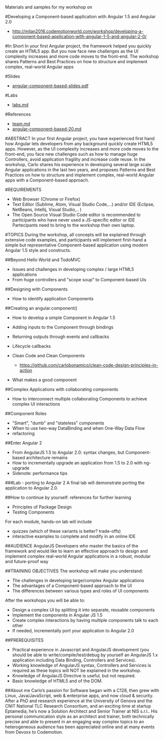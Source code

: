 Materials and samples for my workshop on 

#Developing a Component-based application with Angular 1.5 and Angular 2.0
* http://milan2016.codemotionworld.com/workshop/developing-a-component-based-application-with-angular-1-5-and-angular-2-0/

#In Short
In your first Angular project, the framework helped you quickly create an HTML5 app. But you now face new challenges as the UI complexity increases and more code moves to the front-end. The workshop shares Patterns and Best Practices on how to structure and implement complex, real-world Angular apps


#Slides
* [angular-component-based-slides.pdf](angular-component-based-slides.pdf)

#Labs
* [labs.md](labs.md)

#References
* [team.md](team.md)
* [angular-component-based-20.md](angular-component-based-20.md)

#ABSTRACT
In your first Angular project, you have experienced first hand how Angular lets developers from any background quickly create HTML5 apps. 
However, as the UI complexity increases and more code moves to the front-end, you face new challenges such as how to manage huge 
Controllers, avoid application fragility and increase code reuse. In the workshop, Carlo shares his experience in developing 
several large scale Angular applications in the last two years, and proposes Patterns and Best Practices on how to structure 
and implement complex, real-world Angular apps with a Component-based approach.

#REQUIREMENTS
* Web Browser (Chrome or Firefox)
* Text Editor (Sublime, Atom, Visual Studio Code,…) and/or IDE (Eclipse, NetBeans, Intellij, Visual Studio,.. )
* The Open Source Visual Studio Code editor is recommended to participants who have never used a JS-specific editor or IDE
Partecipants need to bring to the workshop their own laptop.

#TOPICS
During the workshop, all concepts will be explained through extensive code examples, and participants 
will implement first-hand a simple but representative Component-based application 
using modern Angular 1.5 style and constructs.

##Beyond Hello World and TodoMVC
* Issues and challenges in developing complex / large HTML5 applications
* From huge controllers and "scope soup" to Component-based Uis

##Designing with Components
* How to identify application Components

##Creating an angular.component()
* How to develop a simple Component in Angular 1.5
* Adding inputs to the Component through bindings
* Returning outputs through events and callbacks
* Lifecycle callbacks

* Clean Code and Clean Components
  * https://github.com/carlobonamico/clean-code-design-principles-in-action
* What makes a good component

##Complex Applications with collaborating components
* How to interconnect multiple collaborating Components to achieve complex UI interactions

##Component Roles
* "Smart", "dumb" and "stateless" components
* When to use two-way DataBinding and when One-Way Data Flow
* refactoring

##Enter Angular 2
* From AngularJS 1.5 to Angular 2.0: syntax changes, but Component-based architecture remains
* How to incrementally upgrade an application from 1.5 to 2.0 with ng-upgrade
* Sidenote: performance tips

###Lab - porting to Angular 2
A final lab will demonstrate porting the application to Angular 2.0.

##How to continue by yourself: references for further learning
- Principles of Package Design
- Testing Components

For each module, hands-on lab will include
- quizzes (which of these variants is better? trade-offs)
- interactive examples to complete and modify in an online IDE


##AUDIENCE
AngularJS Developers who master the basics of the framework and would like to learn an effective approach to design and implement complex real-world Angular applications in a robust, modular and future-proof way

##TRAINING OBJECTIVES
The workshop will make you understand:
* The challenges in developing large/complex Angular applications
* The advantages of a Component-based approach to the UI
* The differences between various types and roles of UI components

After the workshops you will be able to:
* Design a complex UI by splitting it into separate, reusable components
* Implement the components in Angular JS 1.5
* Create complex interactions by having multiple components talk to each other
* If needed, incrementally port your application to Angular 2.0

##PREREQUISITES
* Practical experience in Javascript and AngularJS development (you should be able to write/compile/test/debug by yourself an AngularJS 1.x application including Data Binding, Controllers and Services).
* Working knowledge of AngularJS syntax, Controllers and Services is required as these topics will NOT be explained in the workshop.
*  Knowledge of AngularJS Directive is useful, but not required.
* Basic knowledge of HTML5 and of the DOM.

##About me 
Carlo’s passion for Software began with a C128, then grew with Linux, Java/JavaScript, web & enterprise apps, and now cloud & security. After a PhD and research experience at the University of Genova and the CNIT National TLC Research Consortium, and an exciting time at startup Eptamedia, he’s now a Solution Architect and Senior Trainer at NIS s.r.l.. His personal communication style as an architect and trainer, both technically precise and able to present in an engaging  way complex topics to an heterogeneous audience has been appreciated online and at many events from Devoxx to Codemotion.

